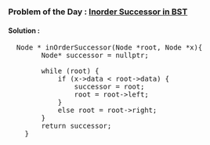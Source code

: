 ### Problem of the Day : [Inorder Successor in BST](https://practice.geeksforgeeks.org/problems/inorder-successor-in-bst/1)

#### Solution :
<pre>
  Node * inOrderSuccessor(Node *root, Node *x){
        Node* successor = nullptr;
        
        while (root) {
            if (x->data < root->data) {
                successor = root;
                root = root->left;
            } 
            else root = root->right;
        }
        return successor;
    }
</pre>
